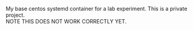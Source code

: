 My base centos systemd container for a lab experiment.  This is a private project.  
NOTE THIS DOES NOT WORK CORRECTLY YET.  
